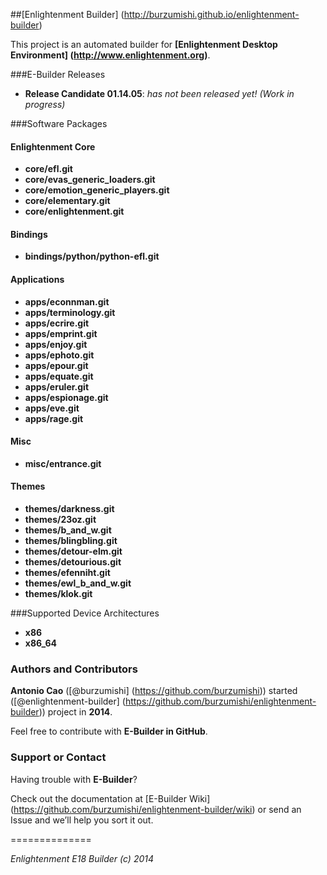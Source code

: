 ##[Enlightenment Builder] (http://burzumishi.github.io/enlightenment-builder)

This project is an automated builder for **[Enlightenment Desktop Environment] (http://www.enlightenment.org)**.


###E-Builder Releases

 * **Release Candidate 01.14.05**: _has not been released yet! (Work in progress)_


###Software Packages

#### Enlightenment Core

- **core/efl.git**
- **core/evas_generic_loaders.git**
- **core/emotion_generic_players.git**
- **core/elementary.git**
- **core/enlightenment.git**

#### Bindings

- **bindings/python/python-efl.git**

#### Applications

- **apps/econnman.git**
- **apps/terminology.git**
- **apps/ecrire.git**
- **apps/emprint.git**
- **apps/enjoy.git**
- **apps/ephoto.git**
- **apps/epour.git**
- **apps/equate.git**
- **apps/eruler.git**
- **apps/espionage.git**
- **apps/eve.git**
- **apps/rage.git**

#### Misc

- **misc/entrance.git**

#### Themes

- **themes/darkness.git**
- **themes/23oz.git**
- **themes/b_and_w.git**
- **themes/blingbling.git**
- **themes/detour-elm.git**
- **themes/detourious.git**
- **themes/efenniht.git**
- **themes/ewl_b_and_w.git**
- **themes/klok.git**


###Supported Device Architectures

 - **x86**
 - **x86_64**


### Authors and Contributors

**Antonio Cao** ([@burzumishi] (https://github.com/burzumishi)) started ([@enlightenment-builder] (https://github.com/burzumishi/enlightenment-builder)) project in **2014**.

Feel free to contribute with **E-Builder in GitHub**.


### Support or Contact

Having trouble with **E-Builder**?

Check out the documentation at [E-Builder Wiki] (https://github.com/burzumishi/enlightenment-builder/wiki) or send an Issue and we’ll help you sort it out.

==============

_Enlightenment E18 Builder (c) 2014_
